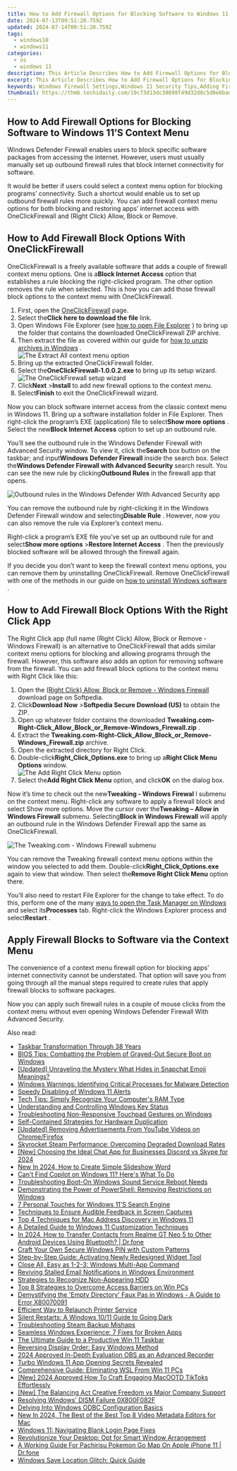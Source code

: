 ```yaml
---
title: How to Add Firewall Options for Blocking Software to Windows 11’S Context Menu
date: 2024-07-13T09:51:20.759Z
updated: 2024-07-14T09:51:20.759Z
tags:
  - windows10
  - windows11
categories:
  - os
  - windows 11
description: This Article Describes How to Add Firewall Options for Blocking Software to Windows 11’S Context Menu
excerpt: This Article Describes How to Add Firewall Options for Blocking Software to Windows 11’S Context Menu
keywords: Windows Firewall Settings,Windows 11 Security Tips,Adding Firewall Tools,Stop Unauthorized Access,Block Software on PC,Enhance Windows Defense,Context Menu Firewall Options
thumbnail: https://thmb.techidaily.com/19c73d13dc30898f49d32d8c5d0e6badbf2d50aea1c634709fd828dcee42d79c.jpg
---
```


## How to Add Firewall Options for Blocking Software to Windows 11’S Context Menu

 Windows Defender Firewall enables users to block specific software packages from accessing the internet. However, users must usually manually set up outbound firewall rules that block internet connectivity for software.

 It would be better if users could select a context menu option for blocking programs’ connectivity. Such a shortcut would enable us to set up outbound firewall rules more quickly. You can add firewall context menu options for both blocking and restoring apps’ internet access with OneClickFirewall and (Right Click) Allow, Block or Remove.

## How to Add Firewall Block Options With OneClickFirewall

 OneClickFirewall is a freely available software that adds a couple of firewall context menu options. One is a**Block Internet Access** option that establishes a rule blocking the right-clicked program. The other option removes the rule when selected. This is how you can add those firewall block options to the context menu with OneClickFirewall.

1. First, open the [OneClickFirewall](https://winaero.com/download-oneclickfirewall/) page.
2. Select the**Click here to download the file** link.
3. Open Windows File Explorer (see [how to open File Explorer](https://www.makeuseof.com/windows-open-file-explorer/) ) to bring up the folder that contains the downloaded OneClickFirewall ZIP archive.
4. Then extract the file as covered within our guide for [how to unzip](https://www.makeuseof.com/unzip-files-windows-10/) [archives in Windows](https://www.makeuseof.com/unzip-files-windows-10/) .  
![The Extract All context menu option](https://static1.makeuseofimages.com/wordpress/wp-content/uploads/2022/12/extract-all-option2.jpg)
5. Bring up the extracted OneClickFirewall folder.
6. Select the**OneClickFirewall-1.0.0.2.exe** to bring up its setup wizard.  
![The OneClickFirewall setup wizard](https://static1.makeuseofimages.com/wordpress/wp-content/uploads/2022/12/oneclickfirewall-window.jpg)
7. Click**Next** \>**Install** to add new firewall options to the context menu.
8. Select**Finish** to exit the OneClickFirewall wizard.

 Now you can block software internet access from the classic context menu in Windows 11\. Bring up a software installation folder in File Explorer. Then right-click the program’s EXE (application) file to select**Show more options** . Select the new**Block Internet Access** option to set up an outbound rule.

 You’ll see the outbound rule in the Windows Defender Firewall with Advanced Security window. To view it, click the**Search** box button on the taskbar; and input**Windows Defender Firewall** inside the search box. Select the**Windows Defender Firewall with Advanced Security** search result. You can see the new rule by clicking**Outbound Rules** in the firewall app that opens.

![Outbound rules in the Windows Defender With Advanced Security app](https://static1.makeuseofimages.com/wordpress/wp-content/uploads/2022/12/outbound-rules.jpg)

 You can remove the outbound rule by right-clicking it in the Windows Defender Firewall window and selecting**Disable Rule** . However, now you can also remove the rule via Explorer’s context menu.

 Right-click a program’s EXE file you’ve set up an outbound rule for and select**Show more options** \>**Restore Internet Access** . Then the previously blocked software will be allowed through the firewall again.

 If you decide you don’t want to keep the firewall context menu options, you can remove them by uninstalling OneClickFirewall. Remove OneClickFirewall with one of the methods in our guide on [how to uninstall Windows software](https://www.makeuseof.com/windows-11-different-ways-to-uninstall-software/) .

## How to Add Firewall Block Options With the Right Click App

 The Right Click app (full name (Right Click) Allow, Block or Remove - Windows Firewall) is an alternative to OneClickFirewall that adds similar context menu options for blocking and allowing programs through the firewall. However, this software also adds an option for removing software from the firewall. You can add firewall block options to the context menu with Right Click like this:

1. Open the [(Right Click) Allow, Block or Remove - Windows Firewall](https://www.softpedia.com/get/System/OS-Enhancements/Tweaking-com-Right-Click-Allow-Block-or-Remove-Windows-Firewall.shtml) download page on Softpedia.
2. Click**Download Now** \>**Softpedia Secure Download (US)** to obtain the ZIP.
3. Open up whatever folder contains the downloaded **Tweaking.com-Right-Click\_Allow\_Block\_or\_Remove-Windows\_Firewall.zip** .
4. Extract the **Tweaking.com-Right-Click\_Allow\_Block\_or\_Remove-Windows\_Firewall.zip** archive.
5. Open the extracted directory for Right Click.
6. Double-click**Right\_Click\_Options.exe** to bring up a**Right Click Menu Options** window.  
![The Add Right Click Menu option](https://static1.makeuseofimages.com/wordpress/wp-content/uploads/2022/12/add-right-click-menu-option.jpg)
7. Select the**Add Right Click Menu** option, and click**OK** on the dialog box.

 Now it’s time to check out the new**Tweaking - Windows Firewal** l submenu on the context menu. Right-click any software to apply a firewall block and select Show more options. Move the cursor over the**Tweaking – Allow in Windows Firewall** submenu. Selecting**Block in Windows Firewall** will apply an outbound rule in the Windows Defender Firewall app the same as OneClickFirewall.

![The Tweaking.com - Windows Firewall submenu](https://static1.makeuseofimages.com/wordpress/wp-content/uploads/2022/12/tweaking-com-windows-firewall-submenu.jpg)

 You can remove the Tweaking firewall context menu options within the window you selected to add them. Double-click**Right\_Click\_Options.exe** again to view that window. Then select the**Remove Right Click Menu** option there.

 You’ll also need to restart File Explorer for the change to take effect. To do this, perform one of the many [ways to open the Task Manager on Windows](https://www.makeuseof.com/ways-to-open-task-manager-windows-10/) and select its**Processes** tab. Right-click the Windows Explorer process and select**Restart** .

## Apply Firewall Blocks to Software via the Context Menu

 The convenience of a context menu firewall option for blocking apps’ internet connectivity cannot be understated. That option will save you from going through all the manual steps required to create rules that apply firewall blocks to software packages.

 Now you can apply such firewall rules in a couple of mouse clicks from the context menu without even opening Windows Defender Firewall With Advanced Security.

<ins class="adsbygoogle"
     style="display:block"
     data-ad-format="autorelaxed"
     data-ad-client="ca-pub-7571918770474297"
     data-ad-slot="1223367746"></ins>



<ins class="adsbygoogle"
     style="display:block"
     data-ad-client="ca-pub-7571918770474297"
     data-ad-slot="8358498916"
     data-ad-format="auto"
     data-full-width-responsive="true"></ins>



<span class="atpl-alsoreadstyle">Also read:</span>
<div><ul>
<li><a href="https://win11.techidaily.com/taskbar-transformation-through-38-years/"><u>Taskbar Transformation Through 38 Years</u></a></li>
<li><a href="https://win11.techidaily.com/bios-tips-combatting-the-problem-of-grayed-out-secure-boot-on-windows/"><u>BIOS Tips: Combatting the Problem of Grayed-Out Secure Boot on Windows</u></a></li>
<li><a href="https://snapchat-videos.techidaily.com/updated-unraveling-the-mystery-what-hides-in-snapchat-emoji-meanings/"><u>[Updated] Unraveling the Mystery  What Hides in Snapchat Emoji Meanings?</u></a></li>
<li><a href="https://win11.techidaily.com/windows-warnings-identifying-critical-processes-for-malware-detection/"><u>Windows Warnings: Identifying Critical Processes for Malware Detection</u></a></li>
<li><a href="https://win11.techidaily.com/speedy-disabling-of-windows-11-alerts/"><u>Speedy Disabling of Windows 11 Alerts</u></a></li>
<li><a href="https://win11.techidaily.com/tech-tips-simply-recognize-your-computers-ram-type/"><u>Tech Tips: Simply Recognize Your Computer's RAM Type</u></a></li>
<li><a href="https://win11.techidaily.com/understanding-and-controlling-windows-key-status/"><u>Understanding and Controlling Windows Key Status</u></a></li>
<li><a href="https://win11.techidaily.com/troubleshooting-non-responsive-touchpad-gestures-on-windows/"><u>Troubleshooting Non-Responsive Touchpad Gestures on Windows</u></a></li>
<li><a href="https://win11.techidaily.com/self-contained-strategies-for-hardware-duplication/"><u>Self-Contained Strategies for Hardware Duplication</u></a></li>
<li><a href="https://facebook-record-videos.techidaily.com/updated-removing-advertisements-from-youtube-videos-on-chromefirefox/"><u>[Updated] Removing Advertisements From YouTube Videos on Chrome/Firefox</u></a></li>
<li><a href="https://win11.techidaily.com/skyrocket-steam-performance-overcoming-degraded-download-rates/"><u>Skyrocket Steam Performance: Overcoming Degraded Download Rates</u></a></li>
<li><a href="https://discord-videos.techidaily.com/new-choosing-the-ideal-chat-app-for-businesses-discord-vs-skype-for-2024/"><u>[New] Choosing the Ideal Chat App for Businesses  Discord vs Skype for 2024</u></a></li>
<li><a href="https://ai-editing-video.techidaily.com/new-in-2024-how-to-create-simple-slideshow-word/"><u>New In 2024, How to Create Simple Slideshow Word</u></a></li>
<li><a href="https://win11.techidaily.com/cant-find-copilot-on-windows-11-heres-what-to-do/"><u>Can't Find Copilot on Windows 11? Here's What To Do</u></a></li>
<li><a href="https://win11.techidaily.com/troubleshooting-boot-on-windows-sound-service-reboot-needs/"><u>Troubleshooting Boot-On Windows Sound Service Reboot Needs</u></a></li>
<li><a href="https://win11.techidaily.com/demonstrating-the-power-of-powershell-removing-restrictions-on-windows/"><u>Demonstrating the Power of PowerShell: Removing Restrictions on Windows</u></a></li>
<li><a href="https://win11.techidaily.com/7-personal-touches-for-windows-11s-search-engine/"><u>7 Personal Touches for Windows 11'S Search Engine</u></a></li>
<li><a href="https://win11.techidaily.com/techniques-to-ensure-audible-feedback-in-screen-captures/"><u>Techniques to Ensure Audible Feedback in Screen Captures</u></a></li>
<li><a href="https://win11.techidaily.com/top-4-techniques-for-mac-address-discovery-in-windows-11/"><u>Top 4 Techniques for Mac Address Discovery in Windows 11</u></a></li>
<li><a href="https://win11.techidaily.com/a-detailed-guide-to-windows-11-customization-techniques/"><u>A Detailed Guide to Windows 11 Customization Techniques</u></a></li>
<li><a href="https://android-transfer.techidaily.com/in-2024-how-to-transfer-contacts-from-realme-gt-neo-5-to-other-android-devices-using-bluetooth-drfone-by-drfone-transfer-from-android-transfer-from-android/"><u>In 2024, How to Transfer Contacts from Realme GT Neo 5 to Other Android Devices Using Bluetooth? | Dr.fone</u></a></li>
<li><a href="https://win11.techidaily.com/craft-your-own-secure-windows-pin-with-custom-patterns/"><u>Craft Your Own Secure Windows PIN with Custom Patterns</u></a></li>
<li><a href="https://win11.techidaily.com/step-by-step-guide-activating-newly-redesigned-widget-tool/"><u>Step-by-Step Guide: Activating Newly Redesigned Widget Tool</u></a></li>
<li><a href="https://win11.techidaily.com/close-all-easy-as-1-2-3-windows-multi-app-command/"><u>Close All, Easy as 1-2-3: Windows Multi-App Command</u></a></li>
<li><a href="https://win11.techidaily.com/reviving-stalled-email-notifications-in-windows-environment/"><u>Reviving Stalled Email Notifications in Windows Environment</u></a></li>
<li><a href="https://win11.techidaily.com/strategies-to-recognize-non-appearing-hdd/"><u>Strategies to Recognize Non-Appearing HDD</u></a></li>
<li><a href="https://win11.techidaily.com/top-8-strategies-to-overcome-access-barriers-on-win-pcs/"><u>Top 8 Strategies to Overcome Access Barriers on Win PCs</u></a></li>
<li><a href="https://win11.techidaily.com/demystifying-the-empty-directory-faux-pas-in-windows-a-guide-to-error-x80070091/"><u>Demystifying the 'Empty Directory' Faux Pas in Windows - A Guide to Error X80070091</u></a></li>
<li><a href="https://win11.techidaily.com/efficient-way-to-relaunch-printer-service/"><u>Efficient Way to Relaunch Printer Service</u></a></li>
<li><a href="https://win11.techidaily.com/silent-restarts-a-windows-1011-guide-to-going-dark/"><u>Silent Restarts: A Windows 10/11 Guide to Going Dark</u></a></li>
<li><a href="https://win11.techidaily.com/troubleshooting-steam-backup-mishaps/"><u>Troubleshooting Steam Backup Mishaps</u></a></li>
<li><a href="https://win11.techidaily.com/seamless-windows-experience-7-fixes-for-broken-apps/"><u>Seamless Windows Experience: 7 Fixes for Broken Apps</u></a></li>
<li><a href="https://win11.techidaily.com/the-ultimate-guide-to-a-productive-win-11-taskbar/"><u>The Ultimate Guide to a Productive Win 11 Taskbar</u></a></li>
<li><a href="https://win11.techidaily.com/reversing-display-order-easy-windows-method/"><u>Reversing Display Order: Easy Windows Method</u></a></li>
<li><a href="https://screen-mirroring-recording.techidaily.com/2024-approved-in-depth-evaluation-obs-as-an-advanced-recorder/"><u>2024 Approved  In-Depth Evaluation  OBS as an Advanced Recorder</u></a></li>
<li><a href="https://win11.techidaily.com/turbo-windows-11-app-opening-secrets-revealed/"><u>Turbo Windows 11 App Opening Secrets Revealed</u></a></li>
<li><a href="https://win11.techidaily.com/comprehensive-guide-eliminating-wsl-from-win-11-pcs/"><u>Comprehensive Guide: Eliminating WSL From Win 11 PCs</u></a></li>
<li><a href="https://tiktok-clips.techidaily.com/new-2024-approved-how-to-craft-engaging-macootd-tiktoks-effortlessly/"><u>[New] 2024 Approved  How To Craft Engaging MacOOTD TikToks Effortlessly</u></a></li>
<li><a href="https://facebook-video-footage.techidaily.com/new-the-balancing-act-creative-freedom-vs-major-company-support/"><u>[New] The Balancing Act  Creative Freedom vs Major Company Support</u></a></li>
<li><a href="https://win11.techidaily.com/resolving-windows-dism-failure-0x800f082f/"><u>Resolving Windows' DISM Failure 0X800F082F</u></a></li>
<li><a href="https://win11.techidaily.com/delving-into-windows-odbc-configuration-basics/"><u>Delving Into Windows ODBC Configuration Basics</u></a></li>
<li><a href="https://ai-video-apps.techidaily.com/new-in-2024-the-best-of-the-best-top-8-video-metadata-editors-for-mac/"><u>New In 2024, The Best of the Best Top 8 Video Metadata Editors for Mac</u></a></li>
<li><a href="https://win11.techidaily.com/windows-11-navigating-blank-login-page-fixes/"><u>Windows 11: Navigating Blank Login Page Fixes</u></a></li>
<li><a href="https://win11.techidaily.com/revolutionize-your-desktop-opt-for-smart-window-arrangement/"><u>Revolutionize Your Desktop: Opt for Smart Window Arrangement</u></a></li>
<li><a href="https://ios-pokemon-go.techidaily.com/a-working-guide-for-pachirisu-pokemon-go-map-on-apple-iphone-11-drfone-by-drfone-virtual-ios/"><u>A Working Guide For Pachirisu Pokemon Go Map On Apple iPhone 11 | Dr.fone</u></a></li>
<li><a href="https://win11.techidaily.com/windows-save-location-glitch-quick-guide/"><u>Windows Save Location Glitch: Quick Guide</u></a></li>
</ul></div>
